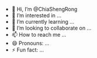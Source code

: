 - 👋 Hi, I’m @ChiaShengRong
- 👀 I’m interested in ...
- 🌱 I’m currently learning ...
- 💞️ I’m looking to collaborate on ...
- 📫 How to reach me ...
- 😄 Pronouns: ...
- ⚡ Fun fact: ...

<!---
ChiaShengRong/ChiaShengRong is a ✨ special ✨ repository because its `README.md` (this file) appears on your GitHub profile.
You can click the Preview link to take a look at your changes.
--->
